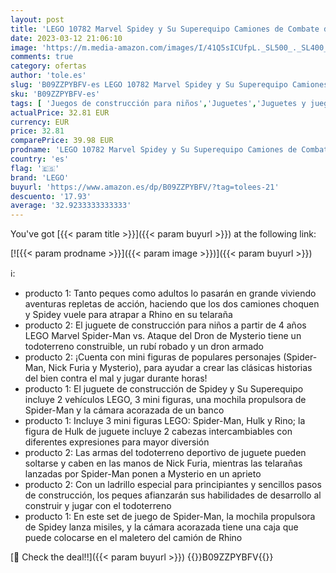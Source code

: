 ```yaml
---
layout: post
title: 'LEGO 10782 Marvel Spidey y Su Superequipo Camiones de Combate de Hulk y Rino + 76184 Marvel Spider - Man vs. Ataque del Dron de Mysterio'
date: 2023-03-12 21:06:10
image: 'https://m.media-amazon.com/images/I/41Q5sICUfpL._SL500_._SL400_.jpg'
comments: true
category: ofertas
author: 'tole.es'
slug: 'B09ZZPYBFV-es LEGO 10782 Marvel Spidey y Su Superequipo Camiones de...'
sku: 'B09ZZPYBFV-es'
tags: [ 'Juegos de construcción para niños','Juguetes','Juguetes y juegos','Sets de construcción','lego','🇪🇸', ]
actualPrice: 32.81 EUR
currency: EUR
price: 32.81
comparePrice: 39.98 EUR
prodname: 'LEGO 10782 Marvel Spidey y Su Superequipo Camiones de Combate de Hulk y Rino + 76184 Marvel Spider - Man vs. Ataque del Dron de Mysterio'
country: 'es'
flag: '🇪🇸'
brand: 'LEGO'
buyurl: 'https://www.amazon.es/dp/B09ZZPYBFV/?tag=tolees-21'
descuento: '17.93'
average: '32.9233333333333'
---
```


You've got [{{< param title >}}]({{< param buyurl >}}) at the following link:

[![{{< param prodname >}}]({{< param image >}})]({{< param buyurl >}})

ℹ️:

- producto 1: Tanto peques como adultos lo pasarán en grande viviendo aventuras repletas de acción, haciendo que los dos camiones choquen y Spidey vuele para atrapar a Rhino en su telaraña
- producto 2: El juguete de construcción para niños a partir de 4 años LEGO Marvel Spider-Man vs. Ataque del Dron de Mysterio tiene un todoterreno construible, un rubí robado y un dron armado
- producto 2: ¡Cuenta con mini figuras de populares personajes (Spider-Man, Nick Furia y Mysterio), para ayudar a crear las clásicas historias del bien contra el mal y jugar durante horas!
- producto 1: El juguete de construcción de Spidey y Su Superequipo incluye 2 vehículos LEGO, 3 mini figuras, una mochila propulsora de Spider-Man y la cámara acorazada de un banco
- producto 1: Incluye 3 mini figuras LEGO: Spider-Man, Hulk y Rino; la figura de Hulk de juguete incluye 2 cabezas intercambiables con diferentes expresiones para mayor diversión
- producto 2: Las armas del todoterreno deportivo de juguete pueden soltarse y caben en las manos de Nick Furia, mientras las telarañas lanzadas por Spider-Man ponen a Mysterio en un aprieto
- producto 2: Con un ladrillo especial para principiantes y sencillos pasos de construcción, los peques afianzarán sus habilidades de desarrollo al construir y jugar con el todoterreno
- producto 1: En este set de juego de Spider-Man, la mochila propulsora de Spidey lanza misiles, y la cámara acorazada tiene una caja que puede colocarse en el maletero del camión de Rhino

[🛒 Check the deal!!]({{< param buyurl >}})
{{<world>}}B09ZZPYBFV{{</world>}}
